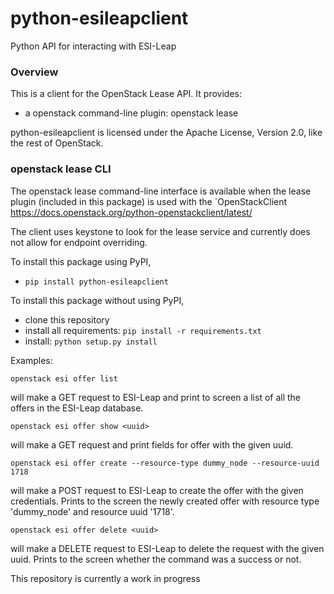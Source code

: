 # python-esileapclient

Python API for interacting with ESI-Leap

### Overview

This is a client for the OpenStack Lease API. It provides:

   - a openstack command-line plugin: openstack lease

python-esileapclient is licensed under the Apache License, Version 2.0, like the rest of OpenStack.

### openstack lease CLI

The openstack lease command-line interface is available when the lease plugin (included in this package) is used with the `OpenStackClient https://docs.openstack.org/python-openstackclient/latest/

The client uses keystone to look for the lease service and currently does not allow for endpoint overriding.

To install this package using PyPI,
 - `pip install python-esileapclient`
 
To install this package without using PyPI,
 - clone this repository
 - install all requirements:  `pip install -r requirements.txt`
 - install:    `python setup.py install`
 
Examples:

    openstack esi offer list

will make a GET request to ESI-Leap and print to screen a list of all the offers in the ESI-Leap database.

    openstack esi offer show <uuid>

will make a GET request and print fields for offer with the given uuid.

    openstack esi offer create --resource-type dummy_node --resource-uuid 1718

will make a POST request to ESI-Leap to create the offer with the given credentials. Prints to the screen the newly created offer with resource type 'dummy_node' and resource uuid '1718'.

    openstack esi offer delete <uuid>
    
will make a DELETE request to ESI-Leap to delete the request with the given uuid. Prints to the screen whether the command was a success or not.
    
    
This repository is currently a work in progress

